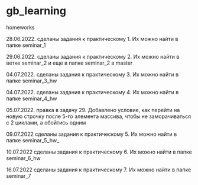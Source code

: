 # gb_learning
homeworks

28.06.2022. сделаны задания к практическому 1. Их можно найти в папке seminar_1

29.06.2022. сделаны задания к практическому 2. Их можно найти в ветке seminar_2 и еще в папке seminar_2 в master

04.07.2022. сделаны задания к практическому 3. Их можно найти в папке seminar_3_hw

04.07.2022. сделаны задания к практическому 4. Их можно найти в папке seminar_4_hw

05.07.2022. правка в задачу 29. Добавлено условие, как перейти на новую строчку после 5-го элемента массива, чтобы не заморачиваться с 2 циклами, а обойтись одним

09.07.2022 сделаны задания к практическому 5. Их можно найти в папке seminar_5_hw_

10.07.2022 сделаны задания к практическому 6. Их можно найти в папке seminar_6_hw

16.07.2022 сделаны задания к практическому 7. Их можно найти в папке seminar_7
